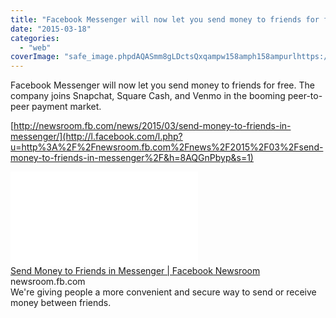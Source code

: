 ```yaml
---
title: "Facebook Messenger will now let you send money to friends for free. The company..."
date: "2015-03-18"
categories: 
  - "web"
coverImage: "safe_image.phpdAQASmm8gLDctsQxqampw158amph158ampurlhttps://s0.wp.com/wp-content/themes/vip/facebook/assets/bin/images/fb-opengraph.png"
---
```


Facebook Messenger will now let you send money to friends for free. The company joins Snapchat, Square Cash, and Venmo in the booming peer-to-peer payment market.  
  
[http://newsroom.fb.com/news/2015/03/send-money-to-friends-in-messenger/](http://l.facebook.com/l.php?u=http%3A%2F%2Fnewsroom.fb.com%2Fnews%2F2015%2F03%2Fsend-money-to-friends-in-messenger%2F&h=8AQGnPbyp&s=1)  
  
[![](images/safe_image.php?d=AQASmm8gLDctsQxq&w=158&h=158&url=https%3A%2F%2Fs0.wp.com%2Fwp-content%2Fthemes%2Fvip%2Ffacebook%2Fassets%2Fbin%2Fimages%2Ffb-opengraph.png)](http://l.facebook.com/l.php?u=http%3A%2F%2Fnewsroom.fb.com%2Fnews%2F2015%2F03%2Fsend-money-to-friends-in-messenger%2F&h=VAQFA3d2-&s=1)  
[Send Money to Friends in Messenger | Facebook Newsroom](http://l.facebook.com/l.php?u=http%3A%2F%2Fnewsroom.fb.com%2Fnews%2F2015%2F03%2Fsend-money-to-friends-in-messenger%2F%3Ffb_ref%3DDefault%26fb_source%3Dmessage&h=GAQEreWyC&s=1)  
newsroom.fb.com  
We're giving people a more convenient and secure way to send or receive money between friends.
